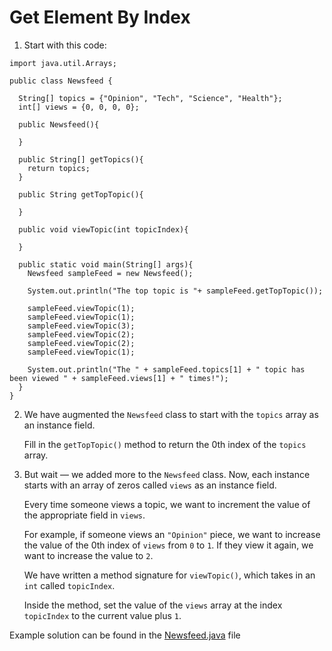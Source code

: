 # Get Element By Index

1. Start with this code:

```
import java.util.Arrays;

public class Newsfeed {
  
  String[] topics = {"Opinion", "Tech", "Science", "Health"};
  int[] views = {0, 0, 0, 0};
  
  public Newsfeed(){

  }
    
  public String[] getTopics(){
    return topics;
  }
  
  public String getTopTopic(){
    
  }
  
  public void viewTopic(int topicIndex){
    
  }

  public static void main(String[] args){
    Newsfeed sampleFeed = new Newsfeed();
    
    System.out.println("The top topic is "+ sampleFeed.getTopTopic());
    
    sampleFeed.viewTopic(1);
    sampleFeed.viewTopic(1);
    sampleFeed.viewTopic(3);
    sampleFeed.viewTopic(2);
    sampleFeed.viewTopic(2);
    sampleFeed.viewTopic(1);
    
    System.out.println("The " + sampleFeed.topics[1] + " topic has been viewed " + sampleFeed.views[1] + " times!"); 
  }
}

```

2. We have augmented the ```Newsfeed``` class to start with the ```topics``` array as an instance field.

	Fill in the ```getTopTopic()``` method to return the 0th index of the ```topics``` array.

3. But wait — we added more to the ```Newsfeed``` class. Now, each instance starts with an array of zeros called ```views``` as an instance field.

	Every time someone views a topic, we want to increment the value of the appropriate field in ```views```.

	For example, if someone views an ```"Opinion"``` piece, we want to increase the value of the 0th index of ```views``` from ```0``` to ```1```. If they view it again, we want to increase the value to ```2```.

	We have written a method signature for ```viewTopic()```, which takes in an ```int``` called ```topicIndex```.

	Inside the method, set the value of the ```views``` array at the index ```topicIndex``` to the current value plus ```1```.

Example solution can be found in the [Newsfeed.java](https://github.com/upliftdev/Foundations/blob/main/5.Arrays/Get_Element_By_Index/src/main/java/com/examples/arrays3/Newsfeed.java) file